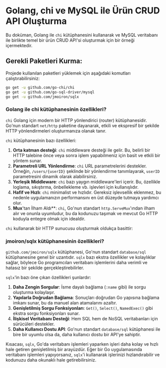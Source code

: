 # Golang, chi ve MySQL ile Ürün CRUD API Oluşturma

Bu doküman, Golang ile `chi` kütüphanesini kullanarak ve MySQL veritabanı ile birlikte temel bir ürün CRUD API'si oluşturmak için bir örneği içermektedir.

## Gerekli Paketleri Kurma:

Projede kullanılan paketleri yüklemek için aşağıdaki komutları çalıştırabilirsiniz:

```bash
go get -u github.com/go-chi/chi
go get -u github.com/go-sql-driver/mysql
go get -u github.com/jmoiron/sqlx
```



###  Golang ile chi kütüphanesinin özellikleri?

`chi` Golang için modern bir HTTP yönlendirici (router) kütüphanesidir. Go'nun standart `net/http` paketine dayanarak, etkili ve ekspresif bir şekilde HTTP yönlendirmeleri oluşturmanıza olanak tanır.

`chi` kütüphanesinin bazı özellikleri:
1. **Orta katman desteği**: `chi` middleware desteği ile gelir. Bu, belirli bir HTTP talebine önce veya sonra işlem yapabilmeniz için basit ve etkili bir yöntem sunar.
2. **Parametreli URL Yönlendirme**: `chi` URL parametrelerini destekler. Örneğin, `/users/{userID}` şeklinde bir yönlendirme tanımlayarak, `userID` parametresini dinamik olarak alabilirsiniz.
3. **Yerleşik Middleware**: `chi` bazı yaygın middleware'leri içerir. Bu, özellikle loglama, sıkıştırma, önbellekleme vb. işlevleri için kullanışlıdır.
4. **Hafif ve Hızlı**: `chi` minimalist ve hızlıdır. Gereksiz işlevsellik eklenmez, bu nedenle uygulamanızın performansını en üst düzeyde tutmaya yardımcı olur.
5. **Mux**'tan İlham Aldı**: `chi`, Go'nun standart `http.ServeMux`'ından ilham alır ve onunla uyumludur, bu da kodunuzu taşımak ve mevcut Go HTTP koduyla entegre olmak için idealdir.

`chi` kullanarak bir HTTP sunucusu oluşturmak oldukça basittir:


### jmoiron/sqlx kütüphanesinin özellikleri?
`github.com/jmoiron/sqlx` kütüphanesi, Go'nun standart `database/sql` kütüphanesine genel bir uzantıdır. `sqlx` bazı ekstra özellikler ve kolaylıklar sağlar, böylece Go programcıları veritabanı işlemlerini daha verimli ve hatasız bir şekilde gerçekleştirebilirler.

`sqlx`'in bazı öne çıkan özellikleri şunlardır:

1. **Daha Zengin Sorgular**: İsme dayalı bağlama (`:name` gibi) ile sorgu oluşturma kolaylaşır.
2. **Yapılarla Doğrudan Bağlama**: Sonuçları doğrudan Go yapısına bağlama imkanı sunar, bu da manuel alan atamalarını azaltır.
3. **Genişletilmiş Sorgu Fonksiyonları**: `Get()`, `Select()`, `NamedExec()` gibi ekstra sorgu fonksiyonları sunar.
4. **İlişkisel Veritabanı Desteği**: Hem SQL hem de NoSQL veritabanları için sürücüleri destekler.
5. **Daha Kullanıcı Dostu API**: Go'nun standart `database/sql` kütüphanesi ile bire bir uyumlu olsa da, daha kullanıcı dostu bir API'ye sahiptir.

Kısacası, `sqlx`, Go'da veritabanı işlemleri yaparken işleri daha kolay ve hızlı hale getiren genişletilmiş bir arayüzdür. Eğer bir Go uygulamasında veritabanı işlemleri yapıyorsanız, `sqlx`'i kullanarak işlerinizi hızlandırabilir ve kodunuzu daha okunaklı hale getirebilirsiniz.